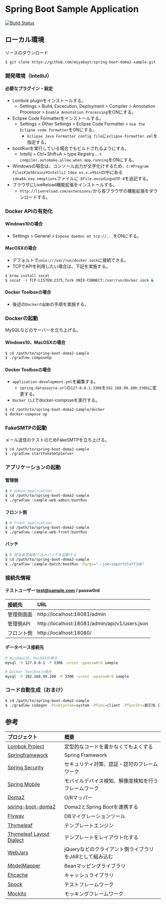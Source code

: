 # Spring Boot Sample Application

[![Build Status](https://travis-ci.org/miyabayt/spring-boot-doma2-sample.svg?branch=2018_springbootbook)](https://travis-ci.org/miyabayt/spring-boot-doma2-sample)

## ローカル環境

ソースのダウンロード
```bash
$ git clone https://github.com/miyabayt/spring-boot-doma2-sample.git
```

### 開発環境（IntelliJ）

#### 必要なプラグイン・設定

- Lombok pluginをインストールする。
  - Settings > Build, Excecution, Deployment > Compiler > Annotation Processor > `Enable Annotation Processing`をONにする。
- Eclipse Code Formatterをインストールする。
  - Settings > Other Settings > Eclipse Code Formatter > `Use the Eclipse code formatter`をONにする。
    - `Eclipse Java Formatter config file`に`eclipse-formatter.xml`を指定する。
- bootRunを実行している場合でもビルドされるようにする。
  - Intellij > Ctrl+Shift+A > type Registry... > `compiler.automake.allow.when.app.running`をONにする。
- Windowsの場合は、コンソール出力が文字化けするため、`C:¥Program Files¥JetBrains¥IntelliJ Idea xx.x.x¥bin`の中にある`idea64.exe.vmoptions`ファイルに`-Dfile.encoding=UTF-8`を追記する。
- ブラウザにLiveReload機能拡張をインストールする。
  - `http://livereload.com/extensions/`から各ブラウザの機能拡張をダウンロードする。

### Docker APIの有効化

#### Windows10の場合
* Settings > General > `Expose daemon on tcp://...`をONにする。

#### MacOSXの場合
* デフォルトで`unix:///var/run/docker.sock`に接続できる。
* TCPでAPIを利用したい場合は、下記を実施する。

```bash
$ brew install socat
$ socat -4 TCP-LISTEN:2375,fork UNIX-CONNECT:/var/run/docker.sock &
```

#### Docker Toolboxの場合
* 後述の`Dockerの起動`の手順を実施する。

### Dockerの起動
MySQLなどのサーバーを立ち上げる。

#### Windows10、MacOSXの場合
```bash
$ cd /path/to/spring-boot-doma2-sample
$ ./gradlew composeUp
```

#### Docker Toolboxの場合
* `application-development.yml`を編集する。
  * `spring.datasource.url`の`127.0.0.1:3306`を`192.168.99.100:3306`に変更する。
* `Docker CLI`でdocker-composeを実行する。
```bash
$ cd /path/to/spring-boot-doma2-sample/docker
$ docker-compose up
```

### FakeSMTPの起動
メール送信のテストのためFakeSMTPを立ち上げる。

```bash
$ cd /path/to/spring-boot-doma2-sample
$ ./gradlew startFakeSmtpServer
```

### アプリケーションの起動

#### 管理側
```bash
$ # admin application
$ cd /path/to/spring-boot-doma2-sample
$ ./gradlew :sample-web-admin:bootRun
```

#### フロント側
```bash
$ # front application
$ cd /path/to/spring-boot-doma2-sample
$ ./gradlew :sample-web-front:bootRun
```

#### バッチ
```bash
$ # 担当者情報取り込みバッチを起動する
$ cd /path/to/spring-boot-doma2-sample
$ ./gradlew :sample-batch:bootRun -Pargs="--job=importStaffJob"
```

### 接続先情報
#### テストユーザー test@sample.com / passw0rd

| 接続先    | URL                                      |
| :----- | :--------------------------------------- |
| 管理側画面  | http://localhost:18081/admin             |
| 管理側API | http://localhost:18081/admin/api/v1/users.json |
| フロント側  | http://localhost:18080/                  |

#### データベース接続先

```bash
# Windows10、MacOSXの場合
mysql -h 127.0.0.1 -P 3306 -uroot -ppassw0rd sample

# Docker Toolboxの場合
mysql -h 192.168.99.100 -P 3306 -uroot -ppassw0rd sample
```

### コード自動生成（おまけ）
```bash
$ cd /path/to/spring-boot-doma2-sample
$ ./gradlew codegen -PsubSystem=system -Pfunc=client -PfuncStr=取引先 [-Ptarget=dao|dto|service|controller|html]
```

## 参考

| プロジェクト                                   | 概要                               |
| :--------------------------------------- | :------------------------------- |
| [Lombok Project](https://projectlombok.org/) | 定型的なコードを書かなくてもよくする               |
| [Springframework](https://projects.spring.io/spring-framework/) | Spring Framework                 |
| [Spring Security](https://projects.spring.io/spring-security/) | セキュリティ対策、認証・認可のフレームワーク           |
| [Spring Mobile](http://projects.spring.io/spring-mobile/) | モバイルデバイス検知、解像度検知を行うフレームワーク       |
| [Doma2](https://doma.readthedocs.io/ja/stable/) | O/Rマッパー                          |
| [spring-boot-doma2](https://github.com/domaframework/doma-spring-boot) | Doma2とSpring Bootを連携する           |
| [Flyway](https://flywaydb.org/)          | DBマイグレーションツール                    |
| [Thymeleaf](http://www.thymeleaf.org/)   | テンプレートエンジン                       |
| [Thymeleaf Layout Dialect](https://ultraq.github.io/thymeleaf-layout-dialect/) | テンプレートをレイアウト化する                  |
| [WebJars](https://www.webjars.org/)      | jQueryなどのクライアント側ライブラリをJARとして組み込む |
| [ModelMapper](http://modelmapper.org/)   | Beanマッピングライブラリ                   |
| [Ehcache](http://www.ehcache.org/)       | キャッシュライブラリ                       |
| [Spock](http://spockframework.org/)      | テストフレームワーク                       |
| [Mockito](http://site.mockito.org/)      | モッキングフレームワーク                     |
